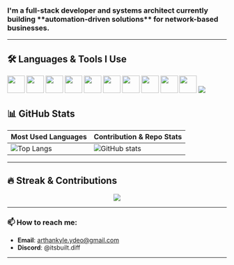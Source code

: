 <h3> I'm a full-stack developer and systems architect currently building **automation-driven solutions** for network-based businesses.</h3> 

---

## 🛠 Languages & Tools I Use

<p align="left">
  <img src="https://cdn.jsdelivr.net/gh/devicons/devicon/icons/php/php-original.svg" width="40" />
  <img src="https://cdn.jsdelivr.net/gh/devicons/devicon/icons/vuejs/vuejs-original.svg" width="40" />
  <img src="https://cdn.jsdelivr.net/gh/devicons/devicon/icons/javascript/javascript-original.svg" width="40" />
  <img src="https://cdn.jsdelivr.net/gh/devicons/devicon/icons/mysql/mysql-original.svg" width="40" />
  <img src="https://cdn.jsdelivr.net/gh/devicons/devicon/icons/postgresql/postgresql-original.svg" width="40" />
  <img src="https://cdn.jsdelivr.net/gh/devicons/devicon/icons/flutter/flutter-original.svg" width="40" />
  <img src="https://cdn.jsdelivr.net/gh/devicons/devicon/icons/dart/dart-original.svg" width="40" />
  <img src="https://cdn.jsdelivr.net/gh/devicons/devicon/icons/unity/unity-original.svg" width="40" />
  <img src="https://cdn.jsdelivr.net/gh/devicons/devicon/icons/python/python-original.svg" width="40" />
  <img src="https://cdn.jsdelivr.net/gh/devicons/devicon/icons/androidstudio/androidstudio-original.svg" width="40" />
  <img src="https://cdn.jsdelivr.net/gh/devicons/devicon@latest/icons/laravel/laravel-original.svg" />
          
</p>


## 📊 GitHub Stats

| Most Used Languages | Contribution & Repo Stats |
| ------------------- | ------------------------- |
| ![Top Langs](https://github-readme-stats.vercel.app/api/top-langs/?username=ArthanKyle&layout=compact&theme=dark) | ![GitHub stats](https://github-readme-stats.vercel.app/api?username=ArthanKyle&count_private=true&show_icons=true&theme=dark&hide_title=true) |

---

## 🔥 Streak & Contributions

<p align="center">
  <img src="https://streak-stats.demolab.com?user=ArthanKyle&theme=dark&hide_border=false" />
</p>

---

### 📫 How to reach me:
- **Email**: arthankyle.ydeo@gmail.com  
- **Discord**: @itsbuilt.diff
  
---

<!---
ArthanKyle/ArthanKyle is a ✨ special ✨ repository because its `README.md` (this file) appears on your GitHub profile.
You can click the Preview link to take a look at your changes.
--->
